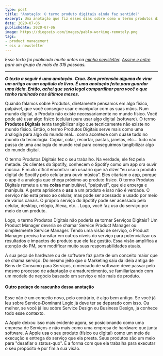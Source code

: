 ```yaml
---
type: post
title: "Anotação: O termo produto digitais ainda faz sentido?"
excerpt: Uma anotação que fiz esses dias sobre como o termo produtos digitais não reflete o que estamos vivendo
date: 2020-07-06
publishdate: 2020-07-06
image: https://diegoeis.com/images/pablo-working-remotely.png
tags:
- product management
- eis a newsletter
---
```


_Esse texto foi publicado muito antes na [minha newsletter](https://diegoeis.substack.com/about). [Assine e entre](https://diegoeis.substack.com/) para um grupo de mais de 315 pessoas._

---

_**O texto a seguir é uma anotação. Crua. Sem pretensão alguma de virar um artigo ou um capítulo de livro. É uma anotação feita para guardar uma ideia. Então, achei que seria legal compartilhar para você o que tenho ruminado nos últimos meses.**_

Quando falamos sobre Produtos, diretamente pensamos em algo físico, palpável, que você consegue usar e manipular com as suas mãos. Num mundo digital, o Produto não existe necessariamente no mundo físico. Você pode até usar algo físico (celular) para usar algo digital (software). O termo **Produtos Digitais** tenta tangibilizar algo que tecnicamente não existe no mundo físico. Então, o termo Produtos Digitais serve mais como uma analogia para algo do mundo real... como acontece com quase tudo no mundo da tecnologia. Copiar, colar, recortar, pastas, janelas, etc... tudo não passa de uma analogia do mundo real para conseguirmos tangibilizar algo do mundo digital.

O termo Produtos Digitais fez o seu trabalho. Na verdade, ele fez pela metade. Os clientes do Spotify, conhecem o Spotify como um app ora ouvir música. É muito difícil encontrar um usuário que irá dizer “eu uso o produto digital do Spotify pelo celular pra ouvir música”. Eles citariam o app, porque o app é a analogia que chega próximo ao produto físico. O termo Produtos Digitais remete a uma **coisa** manipulável, "palpável", que ele enxerga e manipula. A gente aprisiona o **uso** a um produto e isso não é verdade. O serviço  não está preso ao celular, mas pode ser acessado e usado por meio de vários canais. O próprio serviço do Spotify pode ser acessado pelo celular, desktop, relógio, Alexa, etc... Logo, você faz uso do serviço por meio de um produto.

Logo, o termo Produtos Digitais não poderia se tornar Serviços Digitais? Um Product Manager deveria se chamar Service Product Manager ou simplesmente Service Manager. Tendo uma visão de serviço, o Product Manager precisa transitar em outros níveis do serviço para potencializar os resultados e impactos do produto que ele faz gestão. Essa visão amplifica a atenção do PM, sem modificar muito suas responsabilidades atuais. 

A sua peça de hardware ou de software faz parte de um conceito maior que se chama serviço. Do mesmo jeito que o Marketing saiu da ideia antiga de Bens de Consumo para Serviços, o mercado de software deve passar pelo mesmo processo de adaptação e amadurecimento, se familiarizando com um modelo de negócio baseado em serviço e não mais de produto.


#### Outro pedaço do rascunho dessa anotação

Esse não é um conceito novo, pelo contrário, é algo bem antigo. Se você já leu sobre Service-Dominant Logic já deve ter se deparado com isso. Ou melhor, se você já leu sobre Service Design ou Business Design, já conhece todo esse contexto.

A Apple deixou isso mais evidente agora, se posicionando como uma empresa de Serviços e não mais como uma empresa de hardware que junta software. A Apple usa o seu produto (físico ou digital) como um meio de execução e entrega do serviço que ela presta. Seus produtos são um meio para "desafiar o status-quo". É a forma com que ela trabalha para executar o seu propósito e por fim a sua visão.

